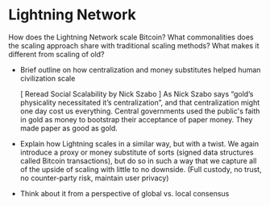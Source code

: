 # Lightning Network

How does the Lightning Network scale Bitcoin? 
What commonalities does the scaling approach share with traditional scaling methods?
What makes it different from scaling of old?

- Brief outline on how centralization and money substitutes helped human civilization scale
    
    [ Reread Social Scalability by Nick Szabo ]
    As Nick Szabo says “gold’s physicality necessitated it’s centralization”, and that centralization might one day cost us   everything. Central governments used the public's faith in gold as money to bootstrap their acceptance of paper money. They made paper as good as gold.

- Explain how Lightning scales in a similar way, but with a twist. We again introduce a proxy or money substitute of sorts (signed data structures called Bitcoin transactions), but do so in such a way that we capture all of the upside of scaling with little to no downside. (Full custody, no trust, no counter-party risk, maintain user privacy)

- Think about it from a perspective of global vs. local consensus
